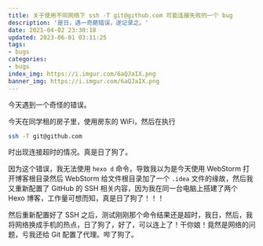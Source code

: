 ```yaml
---
title: 关于使用不同网络下 ssh -T git@github.com 可能连接失败的一个 bug
description: '是日，遇一奇葩错误，遂记录之。'
date: 2021-04-02 23:30:18
updated: 2023-06-01 03:11:25
tags:
- bugs
categories:
- bugs
index_img: https://i.imgur.com/6aQJaIX.png
banner_img: https://i.imgur.com/6aQJaIX.png
---
```


今天遇到一个奇怪的错误。

今天在同学租的房子里，使用房东的 WiFi，然后在执行

```bash
ssh -T git@github.com
```

时出现连接超时的情况。真是日了狗了。

因为这个错误，我无法使用 `hexo d` 命令，导致我以为是今天使用 WebStorm 打开博客根目录然后 WebStorm 给文件根目录加了一个 `.idea` 文件的缘故，然后我又重新配置了 GitHub 的 SSH 相关内容，因为我在同一台电脑上搭建了两个 Hexo 博客，工作量可想而知，真是日了狗了！！！

然后重新配置好了 SSH 之后，测试刚刚那个命令结果还是超时，我日，然后，我将网络换成手机的热点，日了狗了，好了，可以连上了！干你娘！竟然是网络的问题，亏我还给 Git 配置了代理。哔了狗了。